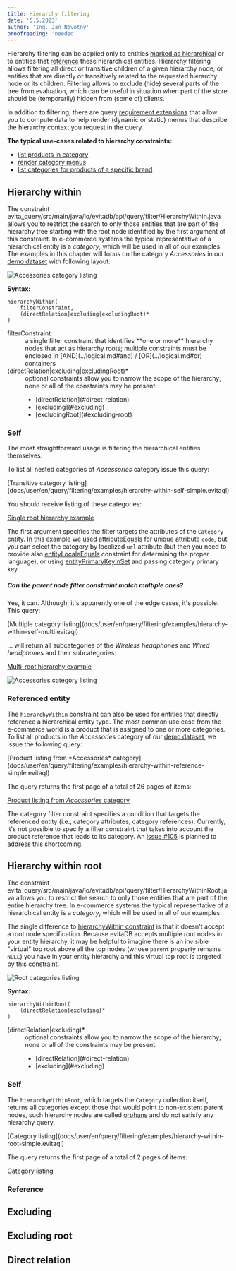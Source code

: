 ```yaml
---
title: Hierarchy filtering
date: '5.5.2023'
author: 'Ing. Jan Novotný'
proofreading: 'needed'
---
```


Hierarchy filtering can be applied only to entities [marked as hierarchical](../../use/data-model.md#hierarchy-placement) 
or to entities that [reference](../../use/data-model.md#references) these hierarchical entities. Hierarchy filtering 
allows filtering all direct or transitive children of a given hierarchy node, or entities that are directly or 
transitively related to the requested hierarchy node or its children. Filtering allows to exclude (hide) several parts 
of the tree from evaluation, which can be useful in situation when part of the store should be (temporarily) hidden 
from (some of) clients.

In addition to filtering, there are query [requirement extensions](../requirements/hierarchy.md) that allow you to 
compute data to help render (dynamic or static) menus that describe the hierarchy context you request in the query.

**The typical use-cases related to hierarchy constraints:**

- [list products in category](../../solve/filtering-products-in-category.md)
- [render category menus](../../solve/render-category-menu.md)
- [list categories for products of a specific brand](../../solve/render-referenced-brand.md)

## Hierarchy within

The constraint <SourceClass>evita_query/src/main/java/io/evitadb/api/query/filter/HierarchyWithin.java</SourceClass> 
allows you to restrict the search to only those entities that are part of the hierarchy tree starting with the root 
node identified by the first argument of this constraint. In e-commerce systems the typical representative of 
a hierarchical entity is a *category*, which will be used in all of our examples. The examples in this chapter will
focus on the category *Accessories* in our [demo dataset](https://demo.evitadb.io) with following layout:

![Accessories category listing](assets/accessories-category-listing.png "Accessories category listing")

**Syntax:**

```evitaql
hierarchyWithin(
    filterConstraint,
    (directRelation|excluding|excludingRoot)*
)
```

<dl>
    <dt>filterConstraint</dt>
    <dd>
        a single filter constraint that identifies **one or more** hierarchy nodes that act as hierarchy roots; 
        multiple constraints must be enclosed in [AND](../logical.md#and) / [OR](../logical.md#or) containers
    </dd>
    <dt>(directRelation|excluding|excludingRoot)*</dt>
    <dd>
        optional constraints allow you to narrow the scope of the hierarchy; 
        none or all of the constraints may be present:
        <ul>
            <li>[directRelation](#direct-relation)</li>
            <li>[excluding](#excluding)</li>
            <li>[excludingRoot](#excluding-root)</li>
        </ul>
    </dd>
</dl>

### Self

The most straightforward usage is filtering the hierarchical entities themselves. 

To list all nested categories of *Accessories* category issue this query:

<SourceCodeTabs>
[Transitive category listing](docs/user/en/query/filtering/examples/hierarchy-within-self-simple.evitaql)
</SourceCodeTabs>

You should receive listing of these categories:

<MDInclude>[Single root hierarchy example](docs/user/en/query/filtering/examples/hierarchy-within-self-simple.md)</MDInclude>

The first argument specifies the filter targets the attributes of the `Category` entity. In this example we used
[attributeEquals](comparable.md#attribute-equals) for unique attribute `code`, but you can select the category
by localized `url` attribute (but then you need to provide also [entityLocaleEquals](locale.md#entity-locale-equals)
constraint for determining the proper language), or using [entityPrimaryKeyInSet](constant.md#entity-primary-key-in-set)
and passing category primary key. 

<Note type="info">

<NoteTitle toggles="true">

##### Can the parent node filter constraint match multiple ones? 
</NoteTitle>

Yes, it can. Although, it's apparently one of the edge cases, it's possible. This query:

<SourceCodeTabs>
[Multiple category listing](docs/user/en/query/filtering/examples/hierarchy-within-self-multi.evitaql)
</SourceCodeTabs>

... will return all subcategories of the *Wireless headphones* and *Wired headphones* and their subcategories:

<MDInclude>[Multi-root hierarchy example](docs/user/en/query/filtering/examples/hierarchy-within-self-multi.md)</MDInclude>

![Accessories category listing](assets/accessories-category-listing-multi.png "Accessories category listing")

</Note>

### Referenced entity

The `hierarchyWithin` constraint can also be used for entities that directly reference a hierarchical entity type.
The most common use case from the e-commerce world is a product that is assigned to one or more categories. To list all
products in the *Accessories* category of our [demo dataset](https://demo.evitadb.io), we issue the following query:

<SourceCodeTabs>
[Product listing from *Accessories* category](docs/user/en/query/filtering/examples/hierarchy-within-reference-simple.evitaql)
</SourceCodeTabs>

The query returns the first page of a total of 26 pages of items:

<MDInclude>[Product listing from *Accessories* category](docs/user/en/query/filtering/examples/hierarchy-within-reference-simple.md)</MDInclude>

The category filter constraint specifies a condition that targets the referenced entity (i.e., category attributes,
category references). Currently, it's not possible to specify a filter constraint that takes into account the product
reference that leads to its category. An [issue #105](https://github.com/FgForrest/evitaDB/issues/105) is planned to
address this shortcoming.

## Hierarchy within root

The constraint <SourceClass>evita_query/src/main/java/io/evitadb/api/query/filter/HierarchyWithinRoot.java</SourceClass>
allows you to restrict the search to only those entities that are part of the entire hierarchy tree. In e-commerce
systems the typical representative of a hierarchical entity is a *category*, which will be used in all of our examples.

The single difference to [hierarchyWithin constraint](#hierarchy-within) is that it doesn't accept a root node 
specification. Because evitaDB accepts multiple root nodes in your entity hierarchy, it may be helpful to imagine
there is an invisible "virtual" top root above all the top nodes (whose `parent` property remains `NULL`) you have in 
your entity hierarchy and this virtual top root is targeted by this constraint.

![Root categories listing](assets/category-listing.png "Root categories listing")

**Syntax:**

```evitaql
hierarchyWithinRoot(
    (directRelation|excluding)*
)
```

<dl>
    <dt>(directRelation|excluding)*</dt>
    <dd>
        optional constraints allow you to narrow the scope of the hierarchy; 
        none or all of the constraints may be present:
        <ul>
            <li>[directRelation](#direct-relation)</li>
            <li>[excluding](#excluding)</li>
        </ul>
    </dd>
</dl>

### Self

The `hierarchyWithinRoot`, which targets the `Category` collection itself, returns all categories except those that 
would point to non-existent parent nodes, such hierarchy nodes are called [orphans](../../use/schema.md#orphan-hierarchy-nodes)
and do not satisfy any hierarchy query.

<SourceCodeTabs>
[Category listing](docs/user/en/query/filtering/examples/hierarchy-within-root-simple.evitaql)
</SourceCodeTabs>

The query returns the first page of a total of 2 pages of items:

<MDInclude>[Category listing](docs/user/en/query/filtering/examples/hierarchy-within-root-simple.md)</MDInclude>

### Reference

## Excluding
## Excluding root
## Direct relation